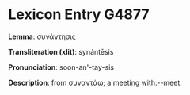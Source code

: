 # Lexicon Entry G4877

**Lemma**: συνάντησις

**Transliteration (xlit)**: synántēsis

**Pronunciation**: soon-an'-tay-sis

**Description**:
from συναντάω; a meeting with:--meet.

